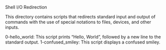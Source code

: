 Shell I/O Redirection

This directory contains scripts that redirects standard input and output of commands with the use of special notations to files, devices, and other inputs.

  0-hello_world: This script prints “Hello, World”, followed by a new line to the standard output.
  1-confused_smiley: This script displays a confused smiley.
